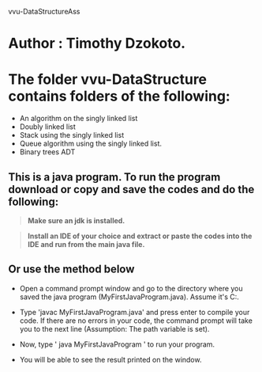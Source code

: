 vvu-DataStructureAss
# Author : Timothy Dzokoto.
# The folder vvu-DataStructure contains folders of the following:
- An algorithm on the singly linked list 
- Doubly linked list
- Stack using the singly linked list
- Queue algorithm using the singly linked list.
- Binary trees ADT


## This is a java program. To run the program download or copy and save the codes and do the following:

> **Make sure an jdk is installed.**

> **Install an IDE of your choice and extract or paste the codes into the IDE and run from the main java file.**

## Or use the method below

- Open a command prompt window and go to the directory where you saved the java program (MyFirstJavaProgram.java). Assume it's C:\.

- Type 'javac MyFirstJavaProgram.java' and press enter to compile your code. If there are no errors in your code, the command prompt will take you to the next line (Assumption: The path variable is set).

- Now, type ' java MyFirstJavaProgram ' to run your program.

- You will be able to see the result printed on the window.